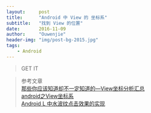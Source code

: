 ```yaml
---
layout:     post
title:      "Android 中 View 的 坐标系"
subtitle:   "找到 View 的位置"
date:       2016-11-09
author:     "Ouwenjie"
header-img: "img/post-bg-2015.jpg"
tags:
    - Android
---
```


> GET IT  



> 参考文章   
[那些你应该知道却不一定知道的—View坐标分析汇总](http://www.tuicool.com/articles/nuIRryj)   
[android之View坐标系](http://blog.csdn.net/jason0539/article/details/42743531)    
[Android L 中水波纹点击效果的实现](http://blog.csdn.net/singwhatiwanna/article/details/42614953)   

